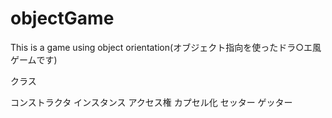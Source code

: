 # objectGame
This is a game using object orientation(オブジェクト指向を使ったドラ○エ風ゲームです)

クラス

コンストラクタ
インスタンス
アクセス権
カプセル化
セッター
ゲッター
